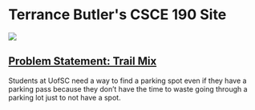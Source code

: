 <!DOCTYPE html>
<html>
    <head>
        <title>CSCE 190: Terrance Butler</title>
    </head>
    <body>
        <h1>Terrance Butler's CSCE 190 Site</h1>
        <section class="assignment">
            <a href="College/Problem Statement.pdf"><img src="Pictures/Problem Statement.PNG"></a>
            <section class="assignment details">
                <a href="College/Problem Statement.pdf"><h2>Problem Statement: Trail Mix</h2></a>
                <p>Students at UofSC need a way to find a parking spot even if they have a parking pass because
they don’t have the time to waste going through a parking lot just to not have a spot.</p>
        </section>
    </body>
</html>
